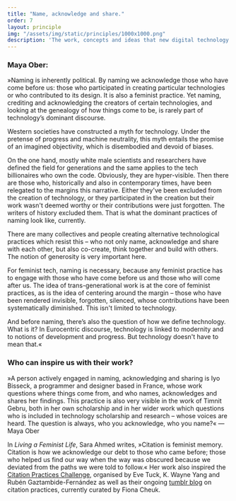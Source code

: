 ```yaml
---
title: "Name, acknowledge and share."
order: 7
layout: principle
img: "/assets/img/static/principles/1000x1000.png"
description: 'The work, concepts and ideas that new digital technology is being built upon must be credited. We must demystify technology's founding narratives. »The first unavoidable step into a feminist internet is the act of naming all creators, inventors that nurture the infrastructure and the code.« — [Valentina Pelizzer Hvale](https://gendersec.tacticaltech.org/wiki/index.php/A_feminist_internet_and_its_reflection_on_privacy,_security,_policy_and_violence_against_Women)'
---
```


### Maya Ober:

»Naming is inherently political. By naming we acknowledge those who have come before us: those who participated in creating particular technologies or who contributed to its design. It is also a feminist practice. Yet naming, crediting and acknowledging the creators of certain technologies, and looking at the genealogy of how things come to be, is rarely part of technology’s dominant discourse.

Western societies have constructed a myth for technology. Under the pretense of progress and machine neutrality, this myth entails the promise of an imagined objectivity, which is disembodied and devoid of biases.

On the one hand, mostly white male scientists and researchers have defined the field for generations and the same applies to the tech billionaires who own the code. Obviously, they are hyper-visible. Then there are those who, historically and also in contemporary times, have been relegated to the margins this narrative. Either they've been excluded from the creation of technology, or they participated in the creation but their work wasn't deemed worthy or their contributions were just forgotten. The writers of history excluded them. That is what the dominant practices of naming look like, currently.

There are many collectives and people creating alternative technological practices which resist this – who not only name, acknowledge and share with each other, but also co-create, think together and build with others. The notion of generosity is very important here.

For feminist tech, naming is necessary, because any feminist practice has to engage with those who have come before us and those who will come after us. The idea of trans-generational work is at the core of feminist practices, as is the idea of centering around the margin – those who have been rendered invisible, forgotten, silenced, whose contributions have been systematically diminished. This isn't limited to technology.

And before naming, there’s also the question of how we define technology. What is it? In Eurocentric discourse, technology is linked to modernity and to notions of development and progress. But technology doesn't have to mean that.«


<div class="principle-info-box" markdown="1">

### Who can inspire us with their work?

»A person actively engaged in naming, acknowledging and sharing is Iyo Bisseck, a programmer and designer based in France, whose work questions where things come from, and who names, acknowledges and shares her findings. This practice is also very visible in the work of Timnit Gebru, both in her own scholarship and in her wider work which questions who is included in technology scholarship and research – whose voices are heard. The question is always, who you acknowledge, who you name?« — Maya Ober

In *Living a Feminist Life*, Sara Ahmed writes, »Citation is feminist memory. Citation is how we acknowledge our debt to those who came before; those who helped us find our way when the way was obscured because we deviated from the paths we were told to follow.« Her work also inspired the [Citation Practices Challenge](https://docs.google.com/forms/d/e/1FAIpQLSdpbmsJDZ3-zwca-dgGjfePrT_6koBTZRWlvh80fmoYYQRrIw/viewform), organised by Eve Tuck, K. Wayne Yang and Rubén Gaztambide-Fernández as well as their ongoing [tumblr blog](https://citationpractices.tumblr.com/) on citation practices, currently curated by Fiona Cheuk.

</div>







